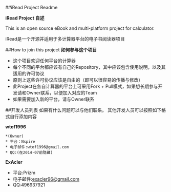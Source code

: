 ##iRead Project Readme 

**iRead Project 自述**

This is an open source eBook and multi-platform project for calculator. 

iRead是一个开源并适用于多计算器平台的电子书阅读器项目


##How to join this project
**如何参与这个项目**

* 这个项目欢迎任何平台的计算器
* 每个不同的平台都应该有自己的Repository，其中应该包含使用说明，以及其适用的许可协议
* 原则上这些许可协议应该是自由的（即可以很容易的传播与修改）
* 此Project在各自计算器的平台上可采用Fork + Pull模式，如果想长期参与开发请和Owner联系，以便加入对应的Team
* 如果需要加入新的平台，请与Owner联系

##开发人员列表
如果有什么问题可以与他们联系。
其他开发人员可以按照如下格式自行添加内容

**wtof1996**
    
    *(Owner) 
    * 平台：Nspire
    * 电子邮件:wtof1996@gmail.com
    * QQ:(在2014-07前隐藏)
**ExAcler**

   * 平台:Prizm
   * 电子邮件:exacler96@gmail.com
   * QQ:496937921
